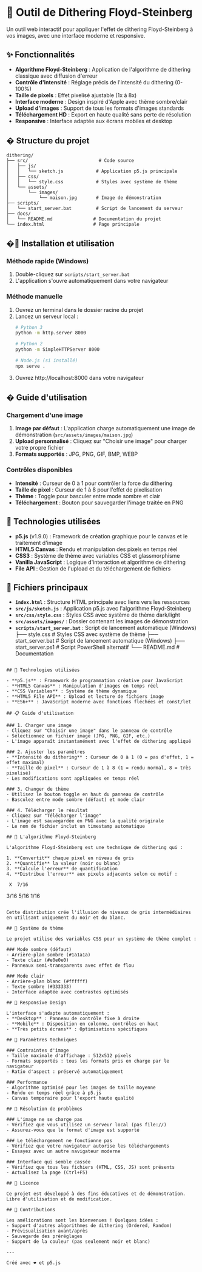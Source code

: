 # 🎨 Outil de Dithering Floyd-Steinberg

Un outil web interactif pour appliquer l'effet de dithering Floyd-Steinberg à vos images, avec une interface moderne et responsive.

## ✨ Fonctionnalités

- **Algorithme Floyd-Steinberg** : Application de l'algorithme de dithering classique avec diffusion d'erreur
- **Contrôle d'intensité** : Réglage précis de l'intensité du dithering (0-100%)
- **Taille de pixels** : Effet pixelisé ajustable (1x à 8x)
- **Interface moderne** : Design inspiré d'Apple avec thème sombre/clair
- **Upload d'images** : Support de tous les formats d'images standards
- **Téléchargement HD** : Export en haute qualité sans perte de résolution
- **Responsive** : Interface adaptée aux écrans mobiles et desktop

## � Structure du projet

```
dithering/
├── src/                          # Code source
│   ├── js/
│   │   └── sketch.js            # Application p5.js principale
│   ├── css/
│   │   └── style.css            # Styles avec système de thème
│   └── assets/
│       └── images/
│           └── maison.jpg       # Image de démonstration
├── scripts/
│   └── start_server.bat         # Script de lancement du serveur
├── docs/
│   └── README.md               # Documentation du projet
└── index.html                  # Page principale
```

## �🚀 Installation et utilisation

### Méthode rapide (Windows)
1. Double-cliquez sur `scripts/start_server.bat`
2. L'application s'ouvre automatiquement dans votre navigateur

### Méthode manuelle
1. Ouvrez un terminal dans le dossier racine du projet
2. Lancez un serveur local :
   ```bash
   # Python 3
   python -m http.server 8000
   
   # Python 2
   python -m SimpleHTTPServer 8000
   
   # Node.js (si installé)
   npx serve .
   ```
3. Ouvrez http://localhost:8000 dans votre navigateur

## � Guide d'utilisation

### Chargement d'une image
1. **Image par défaut** : L'application charge automatiquement une image de démonstration (`src/assets/images/maison.jpg`)
2. **Upload personnalisé** : Cliquez sur "Choisir une image" pour charger votre propre fichier
3. **Formats supportés** : JPG, PNG, GIF, BMP, WEBP

### Contrôles disponibles
- **Intensité** : Curseur de 0 à 1 pour contrôler la force du dithering
- **Taille de pixel** : Curseur de 1 à 8 pour l'effet de pixelisation
- **Thème** : Toggle pour basculer entre mode sombre et clair
- **Téléchargement** : Bouton pour sauvegarder l'image traitée en PNG

## 🔧 Technologies utilisées

- **p5.js** (v1.9.0) : Framework de création graphique pour le canvas et le traitement d'image
- **HTML5 Canvas** : Rendu et manipulation des pixels en temps réel
- **CSS3** : Système de thème avec variables CSS et glassmorphisme
- **Vanilla JavaScript** : Logique d'interaction et algorithme de dithering
- **File API** : Gestion de l'upload et du téléchargement de fichiers

## 🎯 Fichiers principaux

- **`index.html`** : Structure HTML principale avec liens vers les ressources
- **`src/js/sketch.js`** : Application p5.js avec l'algorithme Floyd-Steinberg
- **`src/css/style.css`** : Styles CSS avec système de thème dark/light
- **`src/assets/images/`** : Dossier contenant les images de démonstration
- **`scripts/start_server.bat`** : Script de lancement automatique (Windows)
├── style.css           # Styles CSS avec système de thème
├── start_server.bat    # Script de lancement automatique (Windows)
├── start_server.ps1    # Script PowerShell alternatif
└── README.md           # Documentation
```

## 🔧 Technologies utilisées

- **p5.js** : Framework de programmation créative pour JavaScript
- **HTML5 Canvas** : Manipulation d'images en temps réel
- **CSS Variables** : Système de thème dynamique
- **HTML5 File API** : Upload et lecture de fichiers image
- **ES6+** : JavaScript moderne avec fonctions fléchées et const/let

## 📋 Guide d'utilisation

### 1. Charger une image
- Cliquez sur "Choisir une image" dans le panneau de contrôle
- Sélectionnez un fichier image (JPG, PNG, GIF, etc.)
- L'image apparaît instantanément avec l'effet de dithering appliqué

### 2. Ajuster les paramètres
- **Intensité du dithering** : Curseur de 0 à 1 (0 = pas d'effet, 1 = effet maximal)
- **Taille de pixel** : Curseur de 1 à 8 (1 = rendu normal, 8 = très pixelisé)
- Les modifications sont appliquées en temps réel

### 3. Changer de thème
- Utilisez le bouton toggle en haut du panneau de contrôle
- Basculez entre mode sombre (défaut) et mode clair

### 4. Télécharger le résultat
- Cliquez sur "Télécharger l'image"
- L'image est sauvegardée en PNG avec la qualité originale
- Le nom de fichier inclut un timestamp automatique

## 🧠 L'algorithme Floyd-Steinberg

L'algorithme Floyd-Steinberg est une technique de dithering qui :

1. **Convertit** chaque pixel en niveau de gris
2. **Quantifie** la valeur (noir ou blanc)
3. **Calcule l'erreur** de quantification
4. **Distribue l'erreur** aux pixels adjacents selon ce motif :

```
     X  7/16
3/16 5/16 1/16
```

Cette distribution crée l'illusion de niveaux de gris intermédiaires en utilisant uniquement du noir et du blanc.

## 🎨 Système de thème

Le projet utilise des variables CSS pour un système de thème complet :

### Mode sombre (défaut)
- Arrière-plan sombre (#1a1a1a)
- Texte clair (#e0e0e0)
- Panneaux semi-transparents avec effet de flou

### Mode clair
- Arrière-plan blanc (#ffffff)
- Texte sombre (#333333)
- Interface adaptée avec contrastes optimisés

## 📱 Responsive Design

L'interface s'adapte automatiquement :
- **Desktop** : Panneau de contrôle fixe à droite
- **Mobile** : Disposition en colonne, contrôles en haut
- **Très petits écrans** : Optimisations spécifiques

## 🔧 Paramètres techniques

### Contraintes d'image
- Taille maximale d'affichage : 512x512 pixels
- Formats supportés : tous les formats pris en charge par le navigateur
- Ratio d'aspect : préservé automatiquement

### Performance
- Algorithme optimisé pour les images de taille moyenne
- Rendu en temps réel grâce à p5.js
- Canvas temporaire pour l'export haute qualité

## 🐛 Résolution de problèmes

### L'image ne se charge pas
- Vérifiez que vous utilisez un serveur local (pas file://)
- Assurez-vous que le format d'image est supporté

### Le téléchargement ne fonctionne pas
- Vérifiez que votre navigateur autorise les téléchargements
- Essayez avec un autre navigateur moderne

### Interface qui semble cassée
- Vérifiez que tous les fichiers (HTML, CSS, JS) sont présents
- Actualisez la page (Ctrl+F5)

## 📄 Licence

Ce projet est développé à des fins éducatives et de démonstration. Libre d'utilisation et de modification.

## 🤝 Contributions

Les améliorations sont les bienvenues ! Quelques idées :
- Support d'autres algorithmes de dithering (Ordered, Random)
- Prévisualisation avant/après
- Sauvegarde des préréglages
- Support de la couleur (pas seulement noir et blanc)

---

Créé avec ❤️ et p5.js
